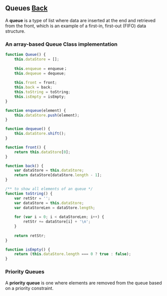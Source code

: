 ## Queues [Back](./../data_structure.md)

A **queue** is a type of list where data are inserted at the end and retrieved from the front, which is an example of a first-in, first-out (FIFO) data structure.

### An array-based Queue Class implementation

```js
function Queue() {
    this.dataStore = [];
    
    this.enqueue = enqueue；
    this.dequeue = dequeue;
    
    this.front = front;
    this.back = back;
    this.toString = toString;
    this.isEmpty = isEmpty;
}

function enqueue(element) {
    this.dataStore.push(element);
}

function dequeue() {
    this.dataStore.shift();
}

function front() {
    return this.dataStore[0];
}

function back() {
    var dataStore = this.dataStore;
    return dataStore[dataStore.length - 1];
}

/** to show all elements of an queue */
function toString() {
    var retStr = '';
    var dataStore = this.dataStore;
    var dataStoreLen = dataStore.length;
    
    for (var i = 0; i < dataStoreLen; i++) {
        retStr += dataStore[i] + '\n';
    }
    
    return retStr;
}

function isEmpty() {
    return (this.dataStore.length === 0 ? true : false);
}
```

### Priority Queues

A **priority queue** is one where elements are removed from the queue based on a priority constraint.

